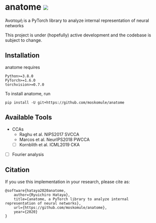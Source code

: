# anatome ![](https://github.com/moskomule/anatome/workflows/pytest/badge.svg)

Ἀνατομή is a PyTorch library to analyze internal representation of neural networks

This project is under (hopefully) active development and the codebase is subject to change.

## Installation

anatome requires

```
Python>=3.8.0
PyTorch>=1.6.0
torchvision>=0.7.0
```

To install anatome, run

```
pip install -U git+https://github.com/moskomule/anatome
```

## Available Tools

- CCAs
    - Raghu et al. NIPS2017 SVCCA
    - Marcos et al. NeurIPS2018 PWCCA
    - [ ] Kornblith et al. ICML2019 CKA
- [ ] Fourier analysis


## Citation

If you use this implementation in your research, please cite as:

```
@software{hataya2020anatome,
    author={Ryuichiro Hataya},
    title={anatome, a PyTorch library to analyze internal representation of neural networks},
    url={https://github.com/moskomule/anatome},
    year={2020}
}
```